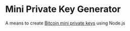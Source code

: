 # Mini Private Key Generator
A means to create [Bitcoin mini private keys](https://en.bitcoin.it/wiki/Mini_private_key_format) using Node.js